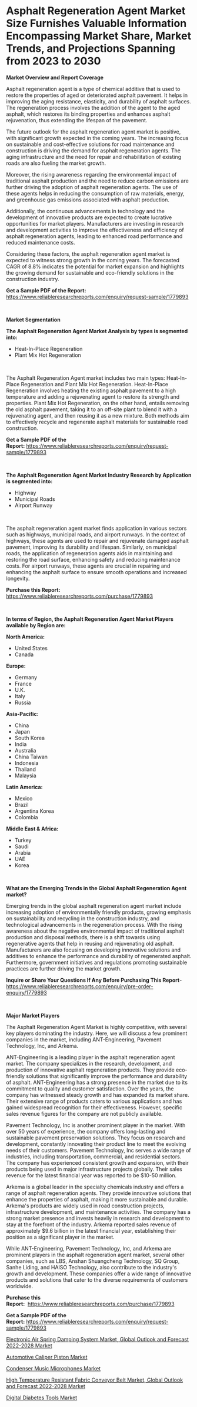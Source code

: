 <p><h1>Asphalt Regeneration Agent Market Size Furnishes Valuable Information Encompassing Market Share, Market Trends, and Projections Spanning from 2023 to 2030</h1></p><p><strong>Market Overview and Report Coverage</strong></p>
<p><p>Asphalt regeneration agent is a type of chemical additive that is used to restore the properties of aged or deteriorated asphalt pavement. It helps in improving the aging resistance, elasticity, and durability of asphalt surfaces. The regeneration process involves the addition of the agent to the aged asphalt, which restores its binding properties and enhances asphalt rejuvenation, thus extending the lifespan of the pavement.</p><p>The future outlook for the asphalt regeneration agent market is positive, with significant growth expected in the coming years. The increasing focus on sustainable and cost-effective solutions for road maintenance and construction is driving the demand for asphalt regeneration agents. The aging infrastructure and the need for repair and rehabilitation of existing roads are also fueling the market growth.</p><p>Moreover, the rising awareness regarding the environmental impact of traditional asphalt production and the need to reduce carbon emissions are further driving the adoption of asphalt regeneration agents. The use of these agents helps in reducing the consumption of raw materials, energy, and greenhouse gas emissions associated with asphalt production.</p><p>Additionally, the continuous advancements in technology and the development of innovative products are expected to create lucrative opportunities for market players. Manufacturers are investing in research and development activities to improve the effectiveness and efficiency of asphalt regeneration agents, leading to enhanced road performance and reduced maintenance costs.</p><p>Considering these factors, the asphalt regeneration agent market is expected to witness strong growth in the coming years. The forecasted CAGR of 8.8% indicates the potential for market expansion and highlights the growing demand for sustainable and eco-friendly solutions in the construction industry.</p></p>
<p><strong>Get a Sample PDF of the Report:</strong> <a href="https://www.reliableresearchreports.com/enquiry/request-sample/1779893">https://www.reliableresearchreports.com/enquiry/request-sample/1779893</a></p>
<p>&nbsp;</p>
<p><strong>Market Segmentation</strong></p>
<p><strong>The Asphalt Regeneration Agent Market Analysis by types is segmented into:</strong></p>
<p><ul><li>Heat-In-Place Regeneration</li><li>Plant Mix Hot Regeneration</li></ul></p>
<p>&nbsp;</p>
<p><p>The Asphalt Regeneration Agent market includes two main types: Heat-In-Place Regeneration and Plant Mix Hot Regeneration. Heat-In-Place Regeneration involves heating the existing asphalt pavement to a high temperature and adding a rejuvenating agent to restore its strength and properties. Plant Mix Hot Regeneration, on the other hand, entails removing the old asphalt pavement, taking it to an off-site plant to blend it with a rejuvenating agent, and then reusing it as a new mixture. Both methods aim to effectively recycle and regenerate asphalt materials for sustainable road construction.</p></p>
<p><strong>Get a Sample PDF of the Report:</strong>&nbsp;<a href="https://www.reliableresearchreports.com/enquiry/request-sample/1779893">https://www.reliableresearchreports.com/enquiry/request-sample/1779893</a></p>
<p>&nbsp;</p>
<p><strong>The Asphalt Regeneration Agent Market Industry Research by Application is segmented into:</strong></p>
<p><ul><li>Highway</li><li>Municipal Roads</li><li>Airport Runway</li></ul></p>
<p>&nbsp;</p>
<p><p>The asphalt regeneration agent market finds application in various sectors such as highways, municipal roads, and airport runways. In the context of highways, these agents are used to repair and rejuvenate damaged asphalt pavement, improving its durability and lifespan. Similarly, on municipal roads, the application of regeneration agents aids in maintaining and restoring the road surface, enhancing safety and reducing maintenance costs. For airport runways, these agents are crucial in repairing and enhancing the asphalt surface to ensure smooth operations and increased longevity.</p></p>
<p><strong>Purchase this Report:</strong>&nbsp; <a href="https://www.reliableresearchreports.com/purchase/1779893">https://www.reliableresearchreports.com/purchase/1779893</a></p>
<p>&nbsp;</p>
<p><strong>In terms of Region, the Asphalt Regeneration Agent Market Players available by Region are:</strong></p>
<p>
    <p> <strong> North America: </strong>
        <ul>
            <li>United States</li>
            <li>Canada</li>
        </ul>
        </p> 
    <p> <strong> Europe: </strong>
        <ul>
            <li>Germany</li>
            <li>France</li>
            <li>U.K.</li>
            <li>Italy</li>
            <li>Russia</li>
        </ul>
        </p> 
    <p> <strong> Asia-Pacific: </strong>
        <ul>
            <li>China</li>
            <li>Japan</li>
            <li>South Korea</li>
            <li>India</li>
            <li>Australia</li>
            <li>China Taiwan</li>
            <li>Indonesia</li>
            <li>Thailand</li>
            <li>Malaysia</li>
        </ul>
        </p> 
    <p> <strong> Latin America: </strong>
        <ul>
            <li>Mexico</li>
            <li>Brazil</li>
            <li>Argentina Korea</li>
            <li>Colombia</li>
        </ul>
        </p> 
    <p> <strong> Middle East & Africa: </strong>
        <ul>
            <li>Turkey</li>
            <li>Saudi</li>
            <li>Arabia</li>
            <li>UAE</li>
            <li>Korea</li>
        </ul>
    </p>
    </p>
<p>&nbsp;</p>
<p><strong>What are the Emerging Trends in the Global Asphalt Regeneration Agent market?</strong></p>
<p><p>Emerging trends in the global asphalt regeneration agent market include increasing adoption of environmentally friendly products, growing emphasis on sustainability and recycling in the construction industry, and technological advancements in the regeneration process. With the rising awareness about the negative environmental impact of traditional asphalt production and disposal methods, there is a shift towards using regenerative agents that help in reusing and rejuvenating old asphalt. Manufacturers are also focusing on developing innovative solutions and additives to enhance the performance and durability of regenerated asphalt. Furthermore, government initiatives and regulations promoting sustainable practices are further driving the market growth.</p></p>
<p><strong>Inquire or Share Your Questions If Any Before Purchasing This Report</strong>- <a href="https://www.reliableresearchreports.com/enquiry/pre-order-enquiry/1779893">https://www.reliableresearchreports.com/enquiry/pre-order-enquiry/1779893</a></p>
<p>&nbsp;</p>
<p><strong>Major Market Players</strong></p>
<p><p>The Asphalt Regeneration Agent Market is highly competitive, with several key players dominating the industry. Here, we will discuss a few prominent companies in the market, including ANT-Engineering, Pavement Technology, Inc, and Arkema.</p><p>ANT-Engineering is a leading player in the asphalt regeneration agent market. The company specializes in the research, development, and production of innovative asphalt regeneration products. They provide eco-friendly solutions that significantly improve the performance and durability of asphalt. ANT-Engineering has a strong presence in the market due to its commitment to quality and customer satisfaction. Over the years, the company has witnessed steady growth and has expanded its market share. Their extensive range of products caters to various applications and has gained widespread recognition for their effectiveness. However, specific sales revenue figures for the company are not publicly available.</p><p>Pavement Technology, Inc is another prominent player in the market. With over 50 years of experience, the company offers long-lasting and sustainable pavement preservation solutions. They focus on research and development, constantly innovating their product line to meet the evolving needs of their customers. Pavement Technology, Inc serves a wide range of industries, including transportation, commercial, and residential sectors. The company has experienced consistent growth and expansion, with their products being used in major infrastructure projects globally. Their sales revenue for the latest financial year was reported to be $10-50 million.</p><p>Arkema is a global leader in the specialty chemicals industry and offers a range of asphalt regeneration agents. They provide innovative solutions that enhance the properties of asphalt, making it more sustainable and durable. Arkema's products are widely used in road construction projects, infrastructure development, and maintenance activities. The company has a strong market presence and invests heavily in research and development to stay at the forefront of the industry. Arkema reported sales revenue of approximately $9.6 billion in the latest financial year, establishing their position as a significant player in the market.</p><p>While ANT-Engineering, Pavement Technology, Inc, and Arkema are prominent players in the asphalt regeneration agent market, several other companies, such as LBS, Anshan Shuangcheng Technology, SQ Group, Sanhe Liding, and HAISO Technology, also contribute to the industry's growth and development. These companies offer a wide range of innovative products and solutions that cater to the diverse requirements of customers worldwide.</p></p>
<p><strong>Purchase this Report:</strong>&nbsp;&nbsp;<a href="https://www.reliableresearchreports.com/purchase/1779893">https://www.reliableresearchreports.com/purchase/1779893</a></p>
<p></p>
<p><strong>Get a Sample PDF of the Report:</strong>&nbsp;<a href="https://www.reliableresearchreports.com/enquiry/request-sample/1779893">https://www.reliableresearchreports.com/enquiry/request-sample/1779893</a></p>
<p><p><a href="https://medium.com/@beauhagenes2023/electronic-air-spring-damping-system-market-global-outlook-and-forecast-2022-2028-market-trends-adc05dd4cce5">Electronic Air Spring Damping System Market, Global Outlook and Forecast 2022-2028 Market</a></p><p><a href="https://github.com/ruslanpoljakovrd177/Market-Research-Report-List-1/blob/main/automotive-caliper-piston-market.md">Automotive Caliper Piston Market</a></p><p><a href="https://github.com/grishafomin4852/Market-Research-Report-List-1/blob/main/condenser-music-microphones-market.md">Condenser Music Microphones Market</a></p><p><a href="https://medium.com/@norvalolson/analyzing-high-temperature-resistant-fabric-conveyor-belt-market-global-outlook-and-forecast-2986f2ecf70e">High Temperature Resistant Fabric Conveyor Belt Market, Global Outlook and Forecast 2022-2028 Market</a></p><p><a href="https://www.linkedin.com/pulse/digital-diabetes-tools-market-insights-players-forecast/">Digital Diabetes Tools Market</a></p></p>